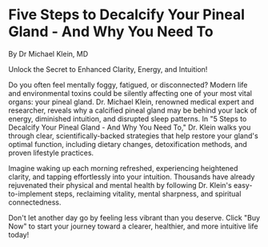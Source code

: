 # Five Steps to Decalcify Your Pineal Gland - And Why You Need To
By Dr Michael Klein, MD


Unlock the Secret to Enhanced Clarity, Energy, and Intuition!


Do you often feel mentally foggy, fatigued, or disconnected? Modern life and environmental toxins could be silently affecting one of your most vital organs: your pineal gland. Dr. Michael Klein, renowned medical expert and researcher, reveals why a calcified pineal gland may be behind your lack of energy, diminished intuition, and disrupted sleep patterns.
In "5 Steps to Decalcify Your Pineal Gland - And Why You Need To," Dr. Klein walks you through clear, scientifically-backed strategies that help restore your gland's optimal function, including dietary changes, detoxification methods, and proven lifestyle practices.


Imagine waking up each morning refreshed, experiencing heightened clarity, and tapping effortlessly into your intuition. Thousands have already rejuvenated their physical and mental health by following Dr. Klein's easy-to-implement steps, reclaiming vitality, mental sharpness, and spiritual connectedness.


Don't let another day go by feeling less vibrant than you deserve.
Click "Buy Now" to start your journey toward a clearer, healthier, and more intuitive life today! 